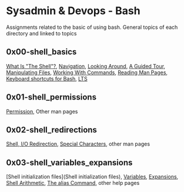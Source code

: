 # Sysadmin & Devops - Bash
Assignments related to the basic of using bash. General topics of each directory and linked to topics

## 0x00-shell_basics
[What Is "The Shell"?](http://linuxcommand.org/lc3_lts0010.php), [Navigation](http://linuxcommand.org/lc3_lts0020.php),
[Looking Around](http://linuxcommand.org/lc3_lts0030.php), [A Guided Tour](http://linuxcommand.org/lc3_lts0040.php),
[Manipulating Files](http://linuxcommand.org/lc3_lts0050.php), [Working With Commands](http://linuxcommand.org/lc3_lts0060.php),
[Reading Man Pages](http://linuxcommand.org/reading_man_pages.php), [Keyboard shortcuts for Bash](http://www.howtogeek.com/howto/ubuntu/keyboard-shortcuts-for-bash-command-shell-for-ubuntu-debian-suse-redhat-linux-etc/),
[LTS](https://wiki.ubuntu.com/LTS)

## 0x01-shell_permissions
[Permission](http://linuxcommand.org/lc3_lts0090.php), Other man pages

## 0x02-shell_redirections
[Shell, I/O Redirection](http://linuxcommand.org/lc3_lts0070.php), [Special Characters](http://mywiki.wooledge.org/BashGuide/SpecialCharacters),
other man pages

## 0x03-shell_variables_expansions
[Shell initialization files](Shell initialization files), [Variables](http://tldp.org/LDP/Bash-Beginners-Guide/html/sect_03_02.html), 
[Expansions](http://linuxcommand.org/lc3_lts0080.php), [Shell Arithmetic](https://www.gnu.org/software/bash/manual/html_node/Shell-Arithmetic.html),
[The alias Command](http://www.linfo.org/alias.html), other help pages